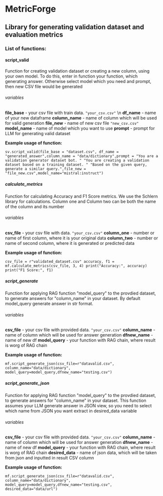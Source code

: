 # **MetricForge**
## Library for generating validation dataset and evaluation metrics

### List of functions:

#### script_valid

Function for creating validation dataset or creating a new column, using your own model. 
To do this, enter in function your function, which generating answer. 
Otherwise select model which you need and prompt, then new CSV file would be generated

###### variables
**file_base** - your csv file with train data. `"your_csv.csv"` \n
**df_name** - name of your new dataframe
**column_name** - name of column which will be used for valid generation
**file_new** - name of new csv file `"new_csv.csv"`
**model_name** - name of model which you want to use
**prompt** - prompt for LLM for generating valid dataset

**Example usage of function:**

`sv.script_valid(file_base = "dataset.csv", df_name = "generated_answer",column_name = "data/dictionary",prompt = "You are a validation generator dataset bot. "
                                                                                     "You are creating a validation dataset based on a training dataset. "
                                                                                     "Based on the given query, generate a similar query.",file_new = "file_new.csv",model_name="mistral:instruct")`

##### calculate_metrics

Function for calculating Accuracy and F1 Score metrics. We use the Schlern library for calculations. Column one and Column two can be both the name of the column and its number

###### variables
**csv_file** - your csv file with data. `"your_csv.csv"`
**column_one** - number or name of first column, where it is your original data
**column_two** - number or name of second column, where it is generated or predicted data

**Example usage of function:**

`csv_file = r"validated_dataset.csv"
accuracy, f1 = mf.calculate_metrics(csv_file, 3, 4)
print("Accuracy:", accuracy)
print("F1 Score:", f1)`

##### script_generate

Function for applying RAG function "model_query" to the provdied dataset, to generate answers for "column_name" in your dataset. By default model_query generate answer in str format.

###### variables

**csv_file** - your csv file with provided data. `"your_csv.csv"`
**column_name** - name of column which will be used for answer generation
**dfnew_name** - name of new df
**model_query** - your function with RAG chain, where result is worg of RAG chain

**Example usage of function:**

`mf.script_generate_json(csv_file=r"datavalid.csv", column_name="data/dictionary",
                   model_query=model_query,dfnew_name="testing.csv")`

##### script_generate_json

Function for applying RAG function "model_query" to the provdied dataset, to generate answers for "column_name" in your dataset. This function assumes your LLM generate answer in JSON view, so you need to select which name from JSON you want extract in desired_data variable

###### variables

**csv_file** - your csv file with provided data. `"your_csv.csv"`
**column_name** - name of column which will be used for answer generation
**dfnew_name** - name of new df
**model_query** - your function with RAG chain, where result is worg of RAG chain
**desired_data** - name of json data, which will be taken from json and inputted in result CSV column

**Example usage of function:**

`mf.script_generate_json(csv_file=r"datavalid.csv", column_name="data/dictionary",
                   model_query=model_query,dfnew_name="testing.csv", desired_data="data/url")`

